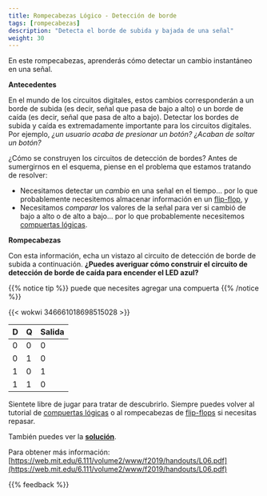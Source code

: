 ```yaml
---
title: Rompecabezas Lógico - Detección de borde
tags: [rompecabezas]
description: "Detecta el borde de subida y bajada de una señal"
weight: 30
---
```


En este rompecabezas, aprenderás cómo detectar un cambio instantáneo en una señal.

**Antecedentes**

En el mundo de los circuitos digitales, estos cambios corresponderán a un borde de subida (es decir, señal que pasa de bajo a alto) o un borde de caída (es decir, señal que pasa de alto a bajo). Detectar los bordes de subida y caída es extremadamente importante para los circuitos digitales. Por ejemplo, *¿un usuario acaba de presionar un botón?* *¿Acaban de soltar un botón?*

¿Cómo se construyen los circuitos de detección de bordes? Antes de sumergirnos en el esquema, piense en el problema que estamos tratando de resolver:
* Necesitamos detectar un *cambio* en una señal en el tiempo... por lo que probablemente necesitemos almacenar información en un [flip-flop](/es/digital_design/puzzle_flipflop/), y
* Necesitamos *comparar* los valores de la señal para ver si cambió de bajo a alto o de alto a bajo... por lo que probablemente necesitemos [compuertas lógicas](/es/digital_design/logic_gates/).

**Rompecabezas**

Con esta información, echa un vistazo al circuito de detección de borde de subida a continuación. **¿Puedes averiguar cómo construir el circuito de detección de borde de caída para encender el LED azul?**

{{% notice tip %}}
puede que necesites agregar una compuerta
{{% /notice %}}

{{< wokwi 346661018698515028 >}}
<br>

| D       | Q       | Salida |
|---------|---------|--------|
| 0       | 0       | 0      |
| 0       | 1       | 0      |
| 1       | 0       | 1      |
| 1       | 1       | 0      |

Sientete libre de jugar para tratar de descubrirlo. Siempre puedes volver al tutorial de [compuertas lógicas](/es/digital_design/logic_gates) o al rompecabezas de [flip-flops](/es/digital_design/puzzle_flipflop/) si necesitas repasar.

También puedes ver la [**solución**](https://wokwi.com/projects/346662484165263955).

Para obtener más información: [https://web.mit.edu/6.111/volume2/www/f2019/handouts/L06.pdf](https://web.mit.edu/6.111/volume2/www/f2019/handouts/L06.pdf)

{{% feedback %}}
